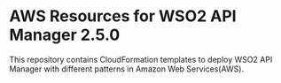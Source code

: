 # AWS Resources for WSO2 API Manager 2.5.0

This repository contains CloudFormation templates to deploy WSO2 API Manager with different patterns in Amazon Web Services(AWS).
